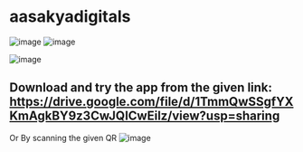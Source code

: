 ﻿# aasakyadigitals
![image](https://github.com/user-attachments/assets/d90eb788-25f3-49d1-bcaa-3b26a60cd72e)
![image](https://github.com/user-attachments/assets/7058a868-d92d-485b-b598-ead2ea04ded2)


![image](https://github.com/user-attachments/assets/33eed494-40b9-4c3f-ac87-1a4d9153ba59)

## Download and try the app from the given link: https://drive.google.com/file/d/1TmmQwSSgfYXKmAgkBY9z3CwJQICwEilz/view?usp=sharing

Or By scanning the given QR
![image](https://github.com/user-attachments/assets/2757da6e-5cc1-486d-8e55-943f8beb4704)
